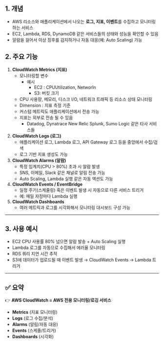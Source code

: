 ## 1. 개념

- AWS 리소스와 애플리케이션에서 나오는 **로그, 지표, 이벤트**를 수집하고 모니터링하는 서비스
- EC2, Lambda, RDS, DynamoDB 같은 서비스들의 상태와 성능을 확인할 수 있음
- 알람을 걸어서 이상 징후를 감지하거나 자동 대응(예: Auto Scaling) 가능

## 2. 주요 기능

1. **CloudWatch Metrics (지표)**
    - 모니터링할 변수
        - 예시
            - EC2 : CPUUtilization, NetworIn
            - S3: 버킷 크기
    - CPU 사용량, 메모리, 디스크 I/O, 네트워크 트래픽 등 리소스 상태 모니터링
    - Dimension : 지표 측정 기준
    - 커스텀 메트릭도 애플리케이션에서 전송 가능
    - 지표는 외부로 전송 될 수 있음
        - Datadog, Dynatrace New Relic Splunk, Sumo Logic 같은 타사 서비스들
2. **CloudWatch Logs (로그)**
    - 애플리케이션 로그, Lambda 로그, API Gateway 로그 등을 중앙에서 수집/검색
    - 로그 기반 지표 생성도 가능
3. **CloudWatch Alarms (알람)**
    - 특정 임계치(CPU > 80%) 초과 시 알람 발생
    - SNS, 이메일, Slack 같은 채널로 알림 전송 가능
    - Auto Scaling, Lambda 실행 같은 자동 액션도 가능
4. **CloudWatch Events / EventBridge**
    - 일정 주기(스케줄링) 혹은 이벤트 발생 시 자동으로 다른 서비스 트리거
    - 예: 매일 자정마다 Lambda 실행
5. **CloudWatch Dashboards**
    - 여러 메트릭과 로그를 시각화해서 모니터링 대시보드 구성 가능

---

## 3. 사용 예시

- EC2 CPU 사용률 80% 넘으면 알람 발송 + Auto Scaling 실행
- Lambda 로그를 자동으로 수집해서 에러율 모니터링
- RDS 쿼리 지연 시간 추적
- S3에 데이터가 업로드될 때 이벤트 발생 → CloudWatch Events → Lambda 트리거

---

## ✅ 요약

👉 **AWS CloudWatch = AWS 전용 모니터링/로깅 서비스**

- **Metrics** (지표 모니터링)
- **Logs** (로그 수집/분석)
- **Alarms** (알림/자동 대응)
- **Events** (스케줄/트리거)
- **Dashboards** (시각화)

